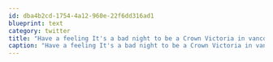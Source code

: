 ```yaml
---
id: dba4b2cd-1754-4a12-960e-22f6dd316ad1
blueprint: text
category: twitter
title: "Have a feeling It's a bad night to be a Crown Victoria in vancouver"
caption: "Have a feeling It's a bad night to be a Crown Victoria in vancouver"
---
```

